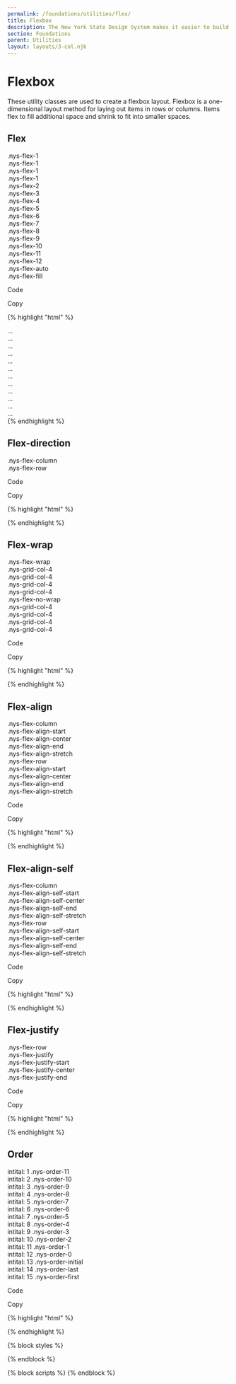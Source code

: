 ```yaml
---
permalink: /foundations/utilities/flex/
title: Flexbox
description: The New York State Design System makes it easier to build usable, accessible, mobile-friendly websites for New York State residents.
section: Foundations
parent: Utilities
layout: layouts/3-col.njk
---
```


# Flexbox

These utility classes are used to create a flexbox layout. Flexbox is a one-dimensional layout method for laying out items in rows or columns. Items flex to fill additional space and shrink to fit into smaller spaces.

## Flex

<section class="utility" id="flex">
    <section class="utility-examples">  
      <div class="nys-grid-row nys-grid-gap-sm margin-bottom-1">
        <div class="nys-grid-col nys-flex-1">
          <div class="height-6 width-full nys-display-flex nys-flex-align-center bg-secondary-light nys-flex-justify-center padding-x-105">
            <span class="utility-class text-no-wrap">.nys-flex-1</span>
          </div>
        </div>
        <div class="nys-grid-col nys-flex-1">
          <div class="height-6 width-full nys-display-flex nys-flex-align-center border border-base-dark nys-flex-justify-center">
            <span class="utility-class">.nys-flex-1</span>
          </div>
        </div>
        <div class="nys-grid-col nys-flex-1">
          <div class="height-6 width-full nys-display-flex nys-flex-align-center border border-base-dark nys-flex-justify-center">
            <span class="utility-class">.nys-flex-1</span>
          </div>
        </div>
        <div class="nys-grid-col nys-flex-1">
          <div class="height-6 width-full nys-display-flex nys-flex-align-center border border-base-dark nys-flex-justify-center">
            <span class="utility-class">.nys-flex-1</span>
          </div>
        </div>
      </div>
      <div class="nys-grid-row nys-grid-gap-sm margin-bottom-1">
        <div class="nys-grid-col nys-flex-2">
          <div class="height-6 width-full nys-display-flex nys-flex-align-center bg-secondary-light nys-flex-justify-center padding-x-105">
            <span class="utility-class text-no-wrap">.nys-flex-2</span>
          </div>
        </div>
        <div class="nys-grid-col nys-flex-1">
          <div class="height-6 width-full nys-display-flex nys-flex-align-center border border-base-dark nys-flex-justify-center">
          </div>
        </div>
        <div class="nys-grid-col nys-flex-1">
          <div class="height-6 width-full nys-display-flex nys-flex-align-center border border-base-dark nys-flex-justify-center">
          </div>
        </div>
        <div class="nys-grid-col nys-flex-1">
          <div class="height-6 width-full nys-display-flex nys-flex-align-center border border-base-dark nys-flex-justify-center"> </div>
        </div>
      </div>
      <div class="nys-grid-row nys-grid-gap-sm margin-bottom-1">
        <div class="nys-grid-col nys-flex-3">
          <div class="height-6 width-full nys-display-flex nys-flex-align-center bg-secondary-light nys-flex-justify-center padding-x-105">
            <span class="utility-class text-no-wrap">.nys-flex-3</span>
          </div>
        </div>
        <div class="nys-grid-col nys-flex-1">
          <div class="height-6 width-full nys-display-flex nys-flex-align-center border border-base-dark nys-flex-justify-center">
          </div>
        </div>
        <div class="nys-grid-col nys-flex-1">
          <div class="height-6 width-full nys-display-flex nys-flex-align-center border border-base-dark nys-flex-justify-center">
          </div>
        </div>
        <div class="nys-grid-col nys-flex-1">
          <div class="height-6 width-full nys-display-flex nys-flex-align-center border border-base-dark nys-flex-justify-center">
          </div>
        </div>
      </div>
      <div class="nys-grid-row nys-grid-gap-sm margin-bottom-1">
        <div class="nys-grid-col nys-flex-4">
          <div class="height-6 width-full nys-display-flex nys-flex-align-center bg-secondary-light nys-flex-justify-center padding-x-105">
            <span class="utility-class text-no-wrap">.nys-flex-4</span>
          </div>
        </div>
        <div class="nys-grid-col nys-flex-1">
          <div class="height-6 width-full nys-display-flex nys-flex-align-center border border-base-dark nys-flex-justify-center">
          </div>
        </div>
        <div class="nys-grid-col nys-flex-1">
          <div class="height-6 width-full nys-display-flex nys-flex-align-center border border-base-dark nys-flex-justify-center">
          </div>
        </div>
        <div class="nys-grid-col nys-flex-1">
          <div class="height-6 width-full nys-display-flex nys-flex-align-center border border-base-dark nys-flex-justify-center">
          </div>
        </div>
      </div>
      <div class="nys-grid-row nys-grid-gap-sm margin-bottom-1">
        <div class="nys-grid-col nys-flex-5">
          <div class="height-6 width-full nys-display-flex nys-flex-align-center bg-secondary-light nys-flex-justify-center padding-x-105">
            <span class="utility-class text-no-wrap">.nys-flex-5</span>
          </div>
        </div>
        <div class="nys-grid-col nys-flex-1">
          <div class="height-6 width-full nys-display-flex nys-flex-align-center border border-base-dark nys-flex-justify-center">
          </div>
        </div>
        <div class="nys-grid-col nys-flex-1">
          <div class="height-6 width-full nys-display-flex nys-flex-align-center border border-base-dark nys-flex-justify-center">
          </div>
        </div>
        <div class="nys-grid-col nys-flex-1">
          <div class="height-6 width-full nys-display-flex nys-flex-align-center border border-base-dark nys-flex-justify-center">
          </div>
        </div>
      </div>
      <div class="nys-grid-row nys-grid-gap-sm margin-bottom-1">
        <div class="nys-grid-col nys-flex-6">
          <div class="height-6 width-full nys-display-flex nys-flex-align-center bg-secondary-light nys-flex-justify-center padding-x-105">
            <span class="utility-class text-no-wrap">.nys-flex-6</span>
          </div>
        </div>
        <div class="nys-grid-col nys-flex-1">
          <div class="height-6 width-full nys-display-flex nys-flex-align-center border border-base-dark nys-flex-justify-center">
          </div>
        </div>
        <div class="nys-grid-col nys-flex-1">
          <div class="height-6 width-full nys-display-flex nys-flex-align-center border border-base-dark nys-flex-justify-center">
          </div>
        </div>
        <div class="nys-grid-col nys-flex-1">
          <div class="height-6 width-full nys-display-flex nys-flex-align-center border border-base-dark nys-flex-justify-center">
          </div>
        </div>
      </div>
      <div class="nys-grid-row nys-grid-gap-sm margin-bottom-1">
        <div class="nys-grid-col nys-flex-7">
          <div class="height-6 width-full nys-display-flex nys-flex-align-center bg-secondary-light nys-flex-justify-center padding-x-105">
            <span class="utility-class text-no-wrap">.nys-flex-7</span>
          </div>
        </div>
        <div class="nys-grid-col nys-flex-1">
          <div class="height-6 width-full nys-display-flex nys-flex-align-center border border-base-dark nys-flex-justify-center">
          </div>
        </div>
        <div class="nys-grid-col nys-flex-1">
          <div class="height-6 width-full nys-display-flex nys-flex-align-center border border-base-dark nys-flex-justify-center">
          </div>
        </div>
        <div class="nys-grid-col nys-flex-1">
          <div class="height-6 width-full nys-display-flex nys-flex-align-center border border-base-dark nys-flex-justify-center">
          </div>
        </div>
      </div>
      <div class="nys-grid-row nys-grid-gap-sm margin-bottom-1">
        <div class="nys-grid-col nys-flex-8">
          <div class="height-6 width-full nys-display-flex nys-flex-align-center bg-secondary-light nys-flex-justify-center padding-x-105">
            <span class="utility-class text-no-wrap">.nys-flex-8</span>
          </div>
        </div>
        <div class="nys-grid-col nys-flex-1">
          <div class="height-6 width-full nys-display-flex nys-flex-align-center border border-base-dark nys-flex-justify-center">
          </div>
        </div>
        <div class="nys-grid-col nys-flex-1">
          <div class="height-6 width-full nys-display-flex nys-flex-align-center border border-base-dark nys-flex-justify-center">
          </div>
        </div>
        <div class="nys-grid-col nys-flex-1">
          <div class="height-6 width-full nys-display-flex nys-flex-align-center border border-base-dark nys-flex-justify-center">
          </div>
        </div>
      </div>
      <div class="nys-grid-row nys-grid-gap-sm margin-bottom-1">
        <div class="nys-grid-col nys-flex-9">
          <div class="height-6 width-full nys-display-flex nys-flex-align-center bg-secondary-light nys-flex-justify-center padding-x-105">
            <span class="utility-class text-no-wrap">.nys-flex-9</span>
          </div>
        </div>
        <div class="nys-grid-col nys-flex-1">
          <div class="height-6 width-full nys-display-flex nys-flex-align-center border border-base-dark nys-flex-justify-center">
          </div>
        </div>
        <div class="nys-grid-col nys-flex-1">
          <div class="height-6 width-full nys-display-flex nys-flex-align-center border border-base-dark nys-flex-justify-center">
          </div>
        </div>
        <div class="nys-grid-col nys-flex-1">
          <div class="height-6 width-full nys-display-flex nys-flex-align-center border border-base-dark nys-flex-justify-center">
          </div>
        </div>
      </div>
      <div class="nys-grid-row nys-grid-gap-sm margin-bottom-1">
        <div class="nys-grid-col nys-flex-10">
          <div class="height-6 width-full nys-display-flex nys-flex-align-center bg-secondary-light nys-flex-justify-center padding-x-105">
            <span class="utility-class text-no-wrap">.nys-flex-10</span>
          </div>
        </div>
        <div class="nys-grid-col nys-flex-1">
          <div class="height-6 width-full nys-display-flex nys-flex-align-center border border-base-dark nys-flex-justify-center">
          </div>
        </div>
        <div class="nys-grid-col nys-flex-1">
          <div class="height-6 width-full nys-display-flex nys-flex-align-center border border-base-dark nys-flex-justify-center">
          </div>
        </div>
        <div class="nys-grid-col nys-flex-1">
          <div class="height-6 width-full nys-display-flex nys-flex-align-center border border-base-dark nys-flex-justify-center">
          </div>
        </div>
      </div>
      <div class="nys-grid-row nys-grid-gap-sm margin-bottom-1">
        <div class="nys-grid-col nys-flex-11">
          <div class="height-6 width-full nys-display-flex nys-flex-align-center bg-secondary-light nys-flex-justify-center padding-x-105">
            <span class="utility-class text-no-wrap">.nys-flex-11</span>
          </div>
        </div>
        <div class="nys-grid-col nys-flex-1">
          <div class="height-6 width-full nys-display-flex nys-flex-align-center border border-base-dark nys-flex-justify-center">
          </div>
        </div>
        <div class="nys-grid-col nys-flex-1">
          <div class="height-6 width-full nys-display-flex nys-flex-align-center border border-base-dark nys-flex-justify-center">
          </div>
        </div>
        <div class="nys-grid-col nys-flex-1">
          <div class="height-6 width-full nys-display-flex nys-flex-align-center border border-base-dark nys-flex-justify-center">
          </div>
        </div>
      </div>
      <div class="nys-grid-row nys-grid-gap-sm margin-bottom-1">
        <div class="nys-grid-col nys-flex-12">
          <div class="height-6 width-full nys-display-flex nys-flex-align-center bg-secondary-light nys-flex-justify-center padding-x-105">
            <span class="utility-class text-no-wrap">.nys-flex-12</span>
          </div>
        </div>
        <div class="nys-grid-col nys-flex-1">
          <div class="height-6 width-full nys-display-flex nys-flex-align-center border border-base-dark nys-flex-justify-center">
          </div>
        </div>
        <div class="nys-grid-col nys-flex-1">
          <div class="height-6 width-full nys-display-flex nys-flex-align-center border border-base-dark nys-flex-justify-center">
          </div>
        </div>
        <div class="nys-grid-col nys-flex-1">
          <div class="height-6 width-full nys-display-flex nys-flex-align-center border border-base-dark nys-flex-justify-center">
          </div>
        </div>
      </div>
      <div class="nys-grid-row nys-grid-gap-sm margin-bottom-1">
        <div class="nys-grid-col nys-flex-auto">
          <div class="height-6 width-full nys-display-flex nys-flex-align-center bg-secondary-light nys-flex-justify-center padding-x-105">
            <span class="utility-class text-no-wrap">.nys-flex-auto</span>
          </div>
        </div>
        <div class="nys-grid-col nys-flex-1">
          <div class="height-6 width-full nys-display-flex nys-flex-align-center border border-base-dark nys-flex-justify-center">
          </div>
        </div>
        <div class="nys-grid-col nys-flex-1">
          <div class="height-6 width-full nys-display-flex nys-flex-align-center border border-base-dark nys-flex-justify-center">
          </div>
        </div>
        <div class="nys-grid-col nys-flex-1">
          <div class="height-6 width-full nys-display-flex nys-flex-align-center border border-base-dark nys-flex-justify-center">
          </div>
        </div>
      </div>
      <div class="nys-grid-row nys-grid-gap-sm margin-bottom-1">
        <div class="nys-grid-col nys-flex-fill">
          <div class="height-6 width-full nys-display-flex nys-flex-align-center bg-secondary-light nys-flex-justify-center padding-x-105">
            <span class="utility-class text-no-wrap">.nys-flex-fill</span>
          </div>
        </div>
        <div class="nys-grid-col nys-flex-1">
          <div class="height-6 width-full nys-display-flex nys-flex-align-center border border-base-dark nys-flex-justify-center">
          </div>
        </div>
        <div class="nys-grid-col nys-flex-1">
          <div class="height-6 width-full nys-display-flex nys-flex-align-center border border-base-dark nys-flex-justify-center">
          </div>
        </div>
        <div class="nys-grid-col nys-flex-1">
          <div class="height-6 width-full nys-display-flex nys-flex-align-center border border-base-dark nys-flex-justify-center">
          </div>
        </div>
      </div>
    </section>
  </section>

<div class="code-preview-container">
  <div class="code-preview__source">
    <div class="code-preview__buttons">
      <div class="code-preview__dropdown" onClick="showSourceCode(this)">
        <nys-icon class="code-preview__dropdown-icon" name="chevron_down" size="xl"></nys-icon>
        <p>Code</p>
      </div>
      <nys-button class="copy-btn" prefixIcon="publish" label="Copy" variant="ghost" size="xl" onClick="copyCode(this)"></nys-button>
      <div class="copy-tooltip">Copy</div>
    </div>
    <div class="code-preview__code-container">
      <div class="code-preview__code-block">

{% highlight "html" %}
  <div class="nys-grid-row">
  <div class="nys-grid-col nys-flex-1"></div>
  <div class="nys-grid-col nys-flex-1"></div>
  <div class="nys-grid-col nys-flex-1"></div>
  <div class="nys-grid-col nys-flex-1"></div>
</div>
<div class="nys-grid-row">
  <div class="nys-grid-col nys-flex-2"></div>
  <div class="nys-grid-col nys-flex-1"></div>
  <div class="nys-grid-col nys-flex-1"></div>
  <div class="nys-grid-col nys-flex-1"></div>
</div>
<div class="nys-grid-row">
  <div class="nys-grid-col nys-flex-3"></div>
  ...
</div>
<div class="nys-grid-row">
  <div class="nys-grid-col nys-flex-4"></div>
  ...
</div>
<div class="nys-grid-row">
  <div class="nys-grid-col nys-flex-5"></div>
  ...
</div>
<div class="nys-grid-row">
  <div class="nys-grid-col nys-flex-6"></div>
  ...
</div>
<div class="nys-grid-row">
  <div class="nys-grid-col nys-flex-7"></div>
  ...
</div>
<div class="nys-grid-row">
  <div class="nys-grid-col nys-flex-8"></div>
  ...
</div>
<div class="nys-grid-row">
  <div class="nys-grid-col nys-flex-9"></div>
  ...
</div>
<div class="nys-grid-row">
  <div class="nys-grid-col nys-flex-10"></div>
  ...
</div>
<div class="nys-grid-row">
  <div class="nys-grid-col nys-flex-11"></div>
  ...
</div>
<div class="nys-grid-row">
  <div class="nys-grid-col nys-flex-12"></div>
  ...
</div>
<div class="nys-grid-row">
  <div class="nys-grid-col nys-flex-auto"></div>
  ...
</div>
<div class="nys-grid-row">
  <div class="nys-grid-col nys-flex-fill"></div>
  ...
</div>
{% endhighlight %}

  </div>
    </div>
  </div>
</div>

## Flex-direction

<section class="utility" id="flex-direction">
    <section class="utility-examples">    
      <div class="border padding-1 radius-md margin-bottom-2">
        <span class="utility-class">.nys-flex-column</span>
        <div class="nys-grid-row nys-flex-column margin-top-2">
          <div class="nys-grid-col nys-flex-1 padding-1px">
            <div class="height-6 width-full nys-display-flex nys-flex-align-center bg-secondary-light nys-flex-justify-center">
            </div>
          </div>
          <div class="nys-grid-col nys-flex-1 padding-1px">
            <div class="height-6 width-full nys-display-flex nys-flex-align-center bg-secondary-light nys-flex-justify-center">
            </div>
          </div>
          <div class="nys-grid-col nys-flex-1 padding-1px">
            <div class="height-6 width-full nys-display-flex nys-flex-align-center bg-secondary-light nys-flex-justify-center">
            </div>
          </div>
          <div class="nys-grid-col nys-flex-1 padding-1px">
            <div class="height-6 width-full nys-display-flex nys-flex-align-center bg-secondary-light nys-flex-justify-center">
            </div>
          </div>
        </div>
      </div>
      <div class="border padding-1 radius-md">
        <span class="utility-class">.nys-flex-row</span>
        <div class="nys-grid-row nys-flex-row margin-top-2">
          <div class="nys-grid-col nys-flex-1 padding-1px">
            <div class="height-6 width-full nys-display-flex nys-flex-align-center bg-secondary-light nys-flex-justify-center">
            </div>
          </div>
          <div class="nys-grid-col nys-flex-1 padding-1px">
            <div class="height-6 width-full nys-display-flex nys-flex-align-center bg-secondary-light nys-flex-justify-center">
            </div>
          </div>
          <div class="nys-grid-col nys-flex-1 padding-1px">
            <div class="height-6 width-full nys-display-flex nys-flex-align-center bg-secondary-light nys-flex-justify-center">
            </div>
          </div>
          <div class="nys-grid-col nys-flex-1 padding-1px">
            <div class="height-6 width-full nys-display-flex nys-flex-align-center bg-secondary-light nys-flex-justify-center">
            </div>
          </div>
        </div>
      </div>
    </section>
  </section>

<div class="code-preview-container">
  <div class="code-preview__source">
    <div class="code-preview__buttons">
      <div class="code-preview__dropdown" onClick="showSourceCode(this)">
        <nys-icon class="code-preview__dropdown-icon" name="chevron_down" size="xl"></nys-icon>
        <p>Code</p>
      </div>
      <nys-button class="copy-btn" prefixIcon="publish" label="Copy" variant="ghost" size="xl" onClick="copyCode(this)"></nys-button>
      <div class="copy-tooltip">Copy</div>
    </div>
    <div class="code-preview__code-container">
      <div class="code-preview__code-block">

{% highlight "html" %}
<div class="nys-grid-row nys-flex-column">
  <div class="nys-grid-col"></div>
  <div class="nys-grid-col"></div>
  <div class="nys-grid-col"></div>
  <div class="nys-grid-col"></div>
</div>
<div class="nys-grid-row nys-flex-row">
  <div class="nys-grid-col"></div>
  <div class="nys-grid-col"></div>
  <div class="nys-grid-col"></div>
  <div class="nys-grid-col"></div>
</div>
{% endhighlight %}

  </div>
    </div>
  </div>
</div>

## Flex-wrap

<section class="utility" id="flex-wrap">
    <section class="utility-examples">
      <div class="border padding-1 radius-md margin-bottom-2">
        <span class="utility-class">.nys-flex-wrap</span>
        <div class="nys-grid-row nys-flex-wrap margin-top-2">
          <div class="nys-grid-col-4 padding-1px">
            <div class="height-6 width-full nys-display-flex nys-flex-align-center bg-secondary-light nys-flex-justify-center">
              <span class="utility-class">.nys-grid-col-4</span>
            </div>
          </div>
          <div class="nys-grid-col-4 padding-1px">
            <div class="height-6 width-full nys-display-flex nys-flex-align-center bg-secondary-light nys-flex-justify-center">
              <span class="utility-class">.nys-grid-col-4</span>
            </div>
          </div>
          <div class="nys-grid-col-4 padding-1px">
            <div class="height-6 width-full nys-display-flex nys-flex-align-center bg-secondary-light nys-flex-justify-center">
              <span class="utility-class">.nys-grid-col-4</span>
            </div>
          </div>
          <div class="nys-grid-col-4 padding-1px">
            <div class="height-6 width-full nys-display-flex nys-flex-align-center bg-secondary-light nys-flex-justify-center">
              <span class="utility-class">.nys-grid-col-4</span>
            </div>
          </div>
        </div>
      </div>
      <div class="border padding-1 radius-md">
        <span class="utility-class">.nys-flex-no-wrap</span>
        <div class="nys-grid-row nys-flex-no-wrap margin-top-2">
          <div class="nys-grid-col-4 padding-1px">
            <div class="height-6 width-full nys-display-flex nys-flex-align-center bg-secondary-light nys-flex-justify-center">
              <span class="utility-class">.nys-grid-col-4</span>
            </div>
          </div>
          <div class="nys-grid-col-4 padding-1px">
            <div class="height-6 width-full nys-display-flex nys-flex-align-center bg-secondary-light nys-flex-justify-center">
              <span class="utility-class">.nys-grid-col-4</span>
            </div>
          </div>
          <div class="nys-grid-col-4 padding-1px">
            <div class="height-6 width-full nys-display-flex nys-flex-align-center bg-secondary-light nys-flex-justify-center">
              <span class="utility-class">.nys-grid-col-4</span>
            </div>
          </div>
          <div class="nys-grid-col-4 padding-1px">
            <div class="height-6 width-full nys-display-flex nys-flex-align-center bg-secondary-light nys-flex-justify-center">
              <span class="utility-class">.nys-grid-col-4</span>
            </div>
          </div>
        </div>
      </div>
    </section>
  </section>

<div class="code-preview-container">
  <div class="code-preview__source">
    <div class="code-preview__buttons">
      <div class="code-preview__dropdown" onClick="showSourceCode(this)">
        <nys-icon class="code-preview__dropdown-icon" name="chevron_down" size="xl"></nys-icon>
        <p>Code</p>
      </div>
      <nys-button class="copy-btn" prefixIcon="publish" label="Copy" variant="ghost" size="xl" onClick="copyCode(this)"></nys-button>
      <div class="copy-tooltip">Copy</div>
    </div>
    <div class="code-preview__code-container">
      <div class="code-preview__code-block">

{% highlight "html" %}
<div class="nys-grid-row nys-flex-wrap">
  <div class="nys-grid-col-4"></div>
  <div class="nys-grid-col-4"></div>
  <div class="nys-grid-col-4"></div>
  <div class="nys-grid-col-4"></div>
</div>
<div class="nys-grid-row nys-flex-no-wrap">
  <div class="nys-grid-col-4"></div>
  <div class="nys-grid-col-4"></div>
  <div class="nys-grid-col-4"></div>
  <div class="nys-grid-col-4"></div>
</div>
{% endhighlight %}

  </div>
    </div>
  </div>
</div>


## Flex-align

<section class="utility" id="flex-align">
    <section class="utility-examples">
      <div class="border padding-1 radius-md margin-bottom-2">
        <div class="padding-bottom-4 border-bottom margin-bottom-2">
          <span class="utility-class">.nys-flex-column</span>
        </div>
          <span class="utility-class">.nys-flex-align-start</span>
          <div class="nys-grid-row nys-flex-column nys-flex-align-start margin-top-2 border-bottom border-base-light padding-bottom-2 margin-bottom-2">
            <div class="nys-grid-auto padding-1px">
              <div class="height-full minh-7 minw-7 width-full nys-display-flex nys-flex-align-center bg-secondary-light nys-flex-justify-center">
              </div>
            </div>
            <div class="nys-grid-auto padding-1px">
              <div class="height-full minh-8 minw-8 width-full nys-display-flex nys-flex-align-center bg-secondary-light nys-flex-justify-center">
              </div>
            </div>
            <div class="nys-grid-auto padding-1px">
              <div class="height-full minh-9 minw-9 width-full nys-display-flex nys-flex-align-center bg-secondary-light nys-flex-justify-center">
              </div>
            </div>
            <div class="nys-grid-auto padding-1px">
              <div class="height-full minh-10 minw-10 width-full nys-display-flex nys-flex-align-center bg-secondary-light nys-flex-justify-center">
              </div>
            </div>
          </div>
          <span class="utility-class">.nys-flex-align-center</span>
          <div class="nys-grid-row nys-flex-column nys-flex-align-center margin-top-2 border-bottom border-base-light padding-bottom-2 margin-bottom-2">
            <div class="nys-grid-auto padding-1px">
              <div class="height-full minh-7 minw-7 width-full nys-display-flex nys-flex-align-center bg-secondary-light nys-flex-justify-center">
              </div>
            </div>
            <div class="nys-grid-auto padding-1px">
              <div class="height-full minh-8 minw-8 width-full nys-display-flex nys-flex-align-center bg-secondary-light nys-flex-justify-center">
              </div>
            </div>
            <div class="nys-grid-auto padding-1px">
              <div class="height-full minh-9 minw-9 width-full nys-display-flex nys-flex-align-center bg-secondary-light nys-flex-justify-center">
              </div>
            </div>
            <div class="nys-grid-auto padding-1px">
              <div class="height-full minh-10 minw-10 width-full nys-display-flex nys-flex-align-center bg-secondary-light nys-flex-justify-center">
              </div>
            </div>
          </div>
          <span class="utility-class">.nys-flex-align-end</span>
          <div class="nys-grid-row nys-flex-column nys-flex-align-end margin-top-2 border-bottom border-base-light padding-bottom-2 margin-bottom-2">
            <div class="nys-grid-auto padding-1px">
              <div class="height-full minh-7 minw-7 width-full nys-display-flex nys-flex-align-center bg-secondary-light nys-flex-justify-center">
              </div>
            </div>
            <div class="nys-grid-auto padding-1px">
              <div class="height-full minh-8 minw-8 width-full nys-display-flex nys-flex-align-center bg-secondary-light nys-flex-justify-center">
              </div>
            </div>
            <div class="nys-grid-auto padding-1px">
              <div class="height-full minh-9 minw-9 width-full nys-display-flex nys-flex-align-center bg-secondary-light nys-flex-justify-center">
              </div>
            </div>
            <div class="nys-grid-auto padding-1px">
              <div class="height-full minh-10 minw-10 width-full nys-display-flex nys-flex-align-center bg-secondary-light nys-flex-justify-center">
              </div>
            </div>
          </div>
          <span class="utility-class">.nys-flex-align-stretch</span>
          <div class="nys-grid-row nys-flex-column nys-flex-align-stretch margin-top-2 border-bottom border-base-light padding-bottom-2 margin-bottom-2">
            <div class="nys-grid-auto padding-1px">
              <div class="height-full minh-7 minw-7 width-full nys-display-flex nys-flex-align-center bg-secondary-light nys-flex-justify-center">
              </div>
            </div>
            <div class="nys-grid-auto padding-1px">
              <div class="height-full minh-8 minw-8 width-full nys-display-flex nys-flex-align-center bg-secondary-light nys-flex-justify-center">
              </div>
            </div>
            <div class="nys-grid-auto padding-1px">
              <div class="height-full minh-9 minw-9 width-full nys-display-flex nys-flex-align-center bg-secondary-light nys-flex-justify-center">
              </div>
            </div>
            <div class="nys-grid-auto padding-1px">
              <div class="height-full minh-10 minw-10 width-full nys-display-flex nys-flex-align-center bg-secondary-light nys-flex-justify-center">
              </div>
            </div>
          </div>
          </div>
      <div class="border padding-1 radius-md">
        <div class="padding-bottom-4 border-bottom margin-bottom-2">
          <span class="utility-class">.nys-flex-row</span>
        </div>
          <span class="utility-class">.nys-flex-align-start</span>
          <div class="nys-grid-row nys-flex-row nys-flex-align-start margin-top-2 border-bottom border-base-light padding-bottom-2 margin-bottom-2">
            <div class="nys-grid-auto padding-1px">
              <div class="height-full minh-7 minw-7 width-full nys-display-flex nys-flex-align-center bg-secondary-light nys-flex-justify-center">
              </div>
            </div>
            <div class="nys-grid-auto padding-1px">
              <div class="height-full minh-8 minw-8 width-full nys-display-flex nys-flex-align-center bg-secondary-light nys-flex-justify-center">
              </div>
            </div>
            <div class="nys-grid-auto padding-1px">
              <div class="height-full minh-9 minw-9 width-full nys-display-flex nys-flex-align-center bg-secondary-light nys-flex-justify-center">
              </div>
            </div>
            <div class="nys-grid-auto padding-1px">
              <div class="height-full minh-10 minw-10 width-full nys-display-flex nys-flex-align-center bg-secondary-light nys-flex-justify-center">
              </div>
            </div>
          </div>
          <span class="utility-class">.nys-flex-align-center</span>
          <div class="nys-grid-row nys-flex-row nys-flex-align-center margin-top-2 border-bottom border-base-light padding-bottom-2 margin-bottom-2">
            <div class="nys-grid-auto padding-1px">
              <div class="height-full minh-7 minw-7 width-full nys-display-flex nys-flex-align-center bg-secondary-light nys-flex-justify-center">
              </div>
            </div>
            <div class="nys-grid-auto padding-1px">
              <div class="height-full minh-8 minw-8 width-full nys-display-flex nys-flex-align-center bg-secondary-light nys-flex-justify-center">
              </div>
            </div>
            <div class="nys-grid-auto padding-1px">
              <div class="height-full minh-9 minw-9 width-full nys-display-flex nys-flex-align-center bg-secondary-light nys-flex-justify-center">
              </div>
            </div>
            <div class="nys-grid-auto padding-1px">
              <div class="height-full minh-10 minw-10 width-full nys-display-flex nys-flex-align-center bg-secondary-light nys-flex-justify-center">
              </div>
            </div>
          </div>
          <span class="utility-class">.nys-flex-align-end</span>
          <div class="nys-grid-row nys-flex-row nys-flex-align-end margin-top-2 border-bottom border-base-light padding-bottom-2 margin-bottom-2">
            <div class="nys-grid-auto padding-1px">
              <div class="height-full minh-7 minw-7 width-full nys-display-flex nys-flex-align-center bg-secondary-light nys-flex-justify-center">
              </div>
            </div>
            <div class="nys-grid-auto padding-1px">
              <div class="height-full minh-8 minw-8 width-full nys-display-flex nys-flex-align-center bg-secondary-light nys-flex-justify-center">
              </div>
            </div>
            <div class="nys-grid-auto padding-1px">
              <div class="height-full minh-9 minw-9 width-full nys-display-flex nys-flex-align-center bg-secondary-light nys-flex-justify-center">
              </div>
            </div>
            <div class="nys-grid-auto padding-1px">
              <div class="height-full minh-10 minw-10 width-full nys-display-flex nys-flex-align-center bg-secondary-light nys-flex-justify-center">
              </div>
            </div>
          </div>
          <span class="utility-class">.nys-flex-align-stretch</span>
          <div class="nys-grid-row nys-flex-row nys-flex-align-stretch margin-top-2 border-bottom border-base-light padding-bottom-2 margin-bottom-2">
            <div class="nys-grid-auto padding-1px">
              <div class="height-full minh-7 minw-7 width-full nys-display-flex nys-flex-align-center bg-secondary-light nys-flex-justify-center">
              </div>
            </div>
            <div class="nys-grid-auto padding-1px">
              <div class="height-full minh-8 minw-8 width-full nys-display-flex nys-flex-align-center bg-secondary-light nys-flex-justify-center">
              </div>
            </div>
            <div class="nys-grid-auto padding-1px">
              <div class="height-full minh-9 minw-9 width-full nys-display-flex nys-flex-align-center bg-secondary-light nys-flex-justify-center">
              </div>
            </div>
            <div class="nys-grid-auto padding-1px">
              <div class="height-full minh-10 minw-10 width-full nys-display-flex nys-flex-align-center bg-secondary-light nys-flex-justify-center">
              </div>
            </div>
          </div>
          </div>
    </section>
  </section>

<div class="code-preview-container">
  <div class="code-preview__source">
    <div class="code-preview__buttons">
      <div class="code-preview__dropdown" onClick="showSourceCode(this)">
        <nys-icon class="code-preview__dropdown-icon" name="chevron_down" size="xl"></nys-icon>
        <p>Code</p>
      </div>
      <nys-button class="copy-btn" prefixIcon="publish" label="Copy" variant="ghost" size="xl" onClick="copyCode(this)"></nys-button>
      <div class="copy-tooltip">Copy</div>
    </div>
    <div class="code-preview__code-container">
      <div class="code-preview__code-block">

{% highlight "html" %}
<div class="nys-display-flex nys-flex-column nys-flex-align-start">
  <div class="example"></div>
  <div class="example"></div>
  <div class="example"></div>
  <div class="example"></div>
</div>

<div class="nys-display-flex nys-flex-column nys-flex-align-center">
  <div class="example"></div>
  <div class="example"></div>
  <div class="example"></div>
  <div class="example"></div>
</div>

<div class="nys-display-flex nys-flex-column nys-flex-align-end">
  <div class="example"></div>
  <div class="example"></div>
  <div class="example"></div>
  <div class="example"></div>
</div>

<div class="nys-display-flex nys-flex-column nys-flex-align-stretch">
  <div class="example"></div>
  <div class="example"></div>
  <div class="example"></div>
  <div class="example"></div>
</div>

<div class="nys-display-flex nys-flex-row nys-flex-align-start">
  <div class="example"></div>
  <div class="example"></div>
  <div class="example"></div>
  <div class="example"></div>
</div>

<div class="nys-display-flex nys-flex-row nys-flex-align-center">
  <div class="example"></div>
  <div class="example"></div>
  <div class="example"></div>
  <div class="example"></div>
</div>

<div class="nys-display-flex nys-flex-row nys-flex-align-end">
  <div class="example"></div>
  <div class="example"></div>
  <div class="example"></div>
  <div class="example"></div>
</div>

<div class="nys-display-flex nys-flex-row nys-flex-align-stretch">
  <div class="example"></div>
  <div class="example"></div>
  <div class="example"></div>
  <div class="example"></div>
</div>
{% endhighlight %}

  </div>
    </div>
  </div>
</div>


## Flex-align-self

<section class="utility" id="flex-align-self">
    <section class="utility-examples">
      <div class="border padding-1 radius-md margin-bottom-2">
        <div class="padding-bottom-4 border-bottom margin-bottom-2">
          <span class="utility-class">.nys-flex-column</span>
        </div>
        <div class="nys-grid-row nys-flex-column margin-top-2 border-bottom border-base-light padding-bottom-2 margin-bottom-2 minh-card margin-x-neg-05 nys-flex-no-wrap">
          <div class="nys-flex-1 padding-1px nys-flex-align-self-start nys-display-flex nys-flex-align-center bg-secondary-light nys-flex-justify-center minh-7 minw-7 padding-1 margin-bottom-1 margin-x-05">
            <span class="utility-class">.nys-flex-align-self-start</span>
          </div>
          <div class="nys-flex-1 padding-1px nys-flex-align-self-center nys-display-flex nys-flex-align-center bg-secondary-light nys-flex-justify-center minh-7 minw-7 padding-1 margin-bottom-1 margin-x-05">
            <span class="utility-class">.nys-flex-align-self-center</span>
          </div>
          <div class="nys-flex-1 padding-1px nys-flex-align-self-end nys-display-flex nys-flex-align-center bg-secondary-light nys-flex-justify-center minh-7 minw-7 padding-1 margin-bottom-1 margin-x-05">
            <span class="utility-class">.nys-flex-align-self-end</span>
          </div>
          <div class="nys-flex-1 padding-1px nys-flex-align-self-stretch nys-display-flex nys-flex-align-center bg-secondary-light nys-flex-justify-center minh-7 minw-7 padding-1 margin-bottom-1 margin-x-05">
            <span class="utility-class">.nys-flex-align-self-stretch</span>
          </div>
        </div>
        </div>
      <div class="border padding-1 radius-md">
        <div class="padding-bottom-4 border-bottom margin-bottom-2">
          <span class="utility-class">.nys-flex-row</span>
        </div>
        <div class="nys-grid-row nys-flex-row margin-top-2 border-bottom border-base-light padding-bottom-2 margin-bottom-2 minh-card margin-x-neg-05 nys-flex-no-wrap">
          <div class="nys-flex-1 padding-1px nys-flex-align-self-start nys-display-flex nys-flex-align-center bg-secondary-light nys-flex-justify-center minh-7 minw-7 padding-1 margin-bottom-1 margin-x-05">
            <span class="utility-class">.nys-flex-align-self-start</span>
          </div>
          <div class="nys-flex-1 padding-1px nys-flex-align-self-center nys-display-flex nys-flex-align-center bg-secondary-light nys-flex-justify-center minh-7 minw-7 padding-1 margin-bottom-1 margin-x-05">
            <span class="utility-class">.nys-flex-align-self-center</span>
          </div>
          <div class="nys-flex-1 padding-1px nys-flex-align-self-end nys-display-flex nys-flex-align-center bg-secondary-light nys-flex-justify-center minh-7 minw-7 padding-1 margin-bottom-1 margin-x-05">
            <span class="utility-class">.nys-flex-align-self-end</span>
          </div>
          <div class="nys-flex-1 padding-1px nys-flex-align-self-stretch nys-display-flex nys-flex-align-center bg-secondary-light nys-flex-justify-center minh-7 minw-7 padding-1 margin-bottom-1 margin-x-05">
            <span class="utility-class">.nys-flex-align-self-stretch</span>
          </div>
        </div>
        </div>
    </section>
  </section>

<div class="code-preview-container">
  <div class="code-preview__source">
    <div class="code-preview__buttons">
      <div class="code-preview__dropdown" onClick="showSourceCode(this)">
        <nys-icon class="code-preview__dropdown-icon" name="chevron_down" size="xl"></nys-icon>
        <p>Code</p>
      </div>
      <nys-button class="copy-btn" prefixIcon="publish" label="Copy" variant="ghost" size="xl" onClick="copyCode(this)"></nys-button>
      <div class="copy-tooltip">Copy</div>
    </div>
    <div class="code-preview__code-container">
      <div class="code-preview__code-block">

{% highlight "html" %}
<div class="nys-display-flex nys-flex-column">
  <div class="nys-flex-align-self-start"></div>
  <div class="nys-flex-align-self-center"></div>
  <div class="nys-flex-align-self-end"></div>
  <div class="nys-flex-align-self-stretch"></div>
</div>

<div class="nys-display-flex nys-flex-row">
  <div class="nys-flex-align-self-start"></div>
  <div class="nys-flex-align-self-center"></div>
  <div class="nys-flex-align-self-end"></div>
  <div class="nys-flex-align-self-stretch"></div>
</div>
{% endhighlight %}

  </div>
    </div>
  </div>
</div>

## Flex-justify

<section class="utility" id="flex-justify">
    <section class="utility-examples">
      <div class="border padding-1 radius-md margin-bottom-2">
        <div class="padding-bottom-4 border-bottom margin-bottom-2">
          <span class="utility-class">.nys-flex-row</span>
        </div>
          <span class="utility-class">.nys-flex-justify</span>
            <div class="nys-grid-row nys-flex- nys-flex-justify margin-top-2 border-bottom border-base-light padding-bottom-2 margin-bottom-2">
              <div class="nys-grid-auto padding-1px">
                <div class="height-full minh-7 minw-7 width-full nys-display-flex nys-flex-align-center bg-secondary-light nys-flex-justify-center">
                </div>
              </div>
              <div class="nys-grid-auto padding-1px">
                <div class="height-full minh-8 minw-8 width-full nys-display-flex nys-flex-align-center bg-secondary-light nys-flex-justify-center">
                </div>
              </div>
              <div class="nys-grid-auto padding-1px">
                <div class="height-full minh-9 minw-9 width-full nys-display-flex nys-flex-align-center bg-secondary-light nys-flex-justify-center">
                </div>
              </div>
              <div class="nys-grid-auto padding-1px">
                <div class="height-full minh-10 minw-10 width-full nys-display-flex nys-flex-align-center bg-secondary-light nys-flex-justify-center">
                </div>
              </div>
            </div>
          <span class="utility-class">.nys-flex-justify-start</span>
            <div class="nys-grid-row nys-flex- nys-flex-justify-start margin-top-2 border-bottom border-base-light padding-bottom-2 margin-bottom-2">
              <div class="nys-grid-auto padding-1px">
                <div class="height-full minh-7 minw-7 width-full nys-display-flex nys-flex-align-center bg-secondary-light nys-flex-justify-center">
                </div>
              </div>
              <div class="nys-grid-auto padding-1px">
                <div class="height-full minh-8 minw-8 width-full nys-display-flex nys-flex-align-center bg-secondary-light nys-flex-justify-center">
                </div>
              </div>
              <div class="nys-grid-auto padding-1px">
                <div class="height-full minh-9 minw-9 width-full nys-display-flex nys-flex-align-center bg-secondary-light nys-flex-justify-center">
                </div>
              </div>
              <div class="nys-grid-auto padding-1px">
                <div class="height-full minh-10 minw-10 width-full nys-display-flex nys-flex-align-center bg-secondary-light nys-flex-justify-center">
                </div>
              </div>
            </div>
          <span class="utility-class">.nys-flex-justify-center</span>
            <div class="nys-grid-row nys-flex- nys-flex-justify-center margin-top-2 border-bottom border-base-light padding-bottom-2 margin-bottom-2">
              <div class="nys-grid-auto padding-1px">
                <div class="height-full minh-7 minw-7 width-full nys-display-flex nys-flex-align-center bg-secondary-light nys-flex-justify-center">
                </div>
              </div>
              <div class="nys-grid-auto padding-1px">
                <div class="height-full minh-8 minw-8 width-full nys-display-flex nys-flex-align-center bg-secondary-light nys-flex-justify-center">
                </div>
              </div>
              <div class="nys-grid-auto padding-1px">
                <div class="height-full minh-9 minw-9 width-full nys-display-flex nys-flex-align-center bg-secondary-light nys-flex-justify-center">
                </div>
              </div>
              <div class="nys-grid-auto padding-1px">
                <div class="height-full minh-10 minw-10 width-full nys-display-flex nys-flex-align-center bg-secondary-light nys-flex-justify-center">
                </div>
              </div>
            </div>
          <span class="utility-class">.nys-flex-justify-end</span>
            <div class="nys-grid-row nys-flex- nys-flex-justify-end margin-top-2 border-bottom border-base-light padding-bottom-2 margin-bottom-2">
              <div class="nys-grid-auto padding-1px">
                <div class="height-full minh-7 minw-7 width-full nys-display-flex nys-flex-align-center bg-secondary-light nys-flex-justify-center">
                </div>
              </div>
              <div class="nys-grid-auto padding-1px">
                <div class="height-full minh-8 minw-8 width-full nys-display-flex nys-flex-align-center bg-secondary-light nys-flex-justify-center">
                </div>
              </div>
              <div class="nys-grid-auto padding-1px">
                <div class="height-full minh-9 minw-9 width-full nys-display-flex nys-flex-align-center bg-secondary-light nys-flex-justify-center">
                </div>
              </div>
              <div class="nys-grid-auto padding-1px">
                <div class="height-full minh-10 minw-10 width-full nys-display-flex nys-flex-align-center bg-secondary-light nys-flex-justify-center">
                </div>
              </div>
            </div>
        </div>
    </section>
  </section>

<div class="code-preview-container">
  <div class="code-preview__source">
    <div class="code-preview__buttons">
      <div class="code-preview__dropdown" onClick="showSourceCode(this)">
        <nys-icon class="code-preview__dropdown-icon" name="chevron_down" size="xl"></nys-icon>
        <p>Code</p>
      </div>
      <nys-button class="copy-btn" prefixIcon="publish" label="Copy" variant="ghost" size="xl" onClick="copyCode(this)"></nys-button>
      <div class="copy-tooltip">Copy</div>
    </div>
    <div class="code-preview__code-container">
      <div class="code-preview__code-block">

{% highlight "html" %}
<div class="nys-display-flex nys-flex-column nys-flex-justify">
  <div class="example"></div>
  <div class="example"></div>
  <div class="example"></div>
  <div class="example"></div>
</div>

<div class="nys-display-flex nys-flex-column nys-flex-justify-start">
  <div class="example"></div>
  <div class="example"></div>
  <div class="example"></div>
  <div class="example"></div>
</div>

<div class="nys-display-flex nys-flex-column nys-flex-justify-center">
  <div class="example"></div>
  <div class="example"></div>
  <div class="example"></div>
  <div class="example"></div>
</div>

<div class="nys-display-flex nys-flex-column nys-flex-justify-end">
  <div class="example"></div>
  <div class="example"></div>
  <div class="example"></div>
  <div class="example"></div>
</div>

<div class="nys-display-flex nys-flex-row nys-flex-justify">
  <div class="example"></div>
  <div class="example"></div>
  <div class="example"></div>
  <div class="example"></div>
</div>

<div class="nys-display-flex nys-flex-row nys-flex-justify-start">
  <div class="example"></div>
  <div class="example"></div>
  <div class="example"></div>
  <div class="example"></div>
</div>

<div class="nys-display-flex nys-flex-row nys-flex-justify-center">
  <div class="example"></div>
  <div class="example"></div>
  <div class="example"></div>
  <div class="example"></div>
</div>

<div class="nys-display-flex nys-flex-row nys-flex-justify-end">
  <div class="example"></div>
  <div class="example"></div>
  <div class="example"></div>
  <div class="example"></div>
</div>
{% endhighlight %}

  </div>
    </div>
  </div>
</div>

## Order

<section class="utility" id="order">
    <section class="utility-examples">
    <div class="nys-grid-row nys-grid-gap-sm">
        <div class="nys-grid-col-auto nys-order-11">
          <div class="padding-x-1 padding-y-1 border border-secondary-light margin-y-1px nys-display-flex nys-flex-column nys-flex-align-start">
            <span class="font-lang-3xs text-red-warm-50v margin-bottom-2">intital: 1</span>
            <span class="utility-class">.nys-order-11</span>
          </div>
        </div>
        <div class="nys-grid-col-auto nys-order-10">
          <div class="padding-x-1 padding-y-1 border border-secondary-light margin-y-1px nys-display-flex nys-flex-column nys-flex-align-start">
            <span class="font-lang-3xs text-red-warm-50v margin-bottom-2">intital: 2</span>
            <span class="utility-class">.nys-order-10</span>
          </div>
        </div>
        <div class="nys-grid-col-auto nys-order-9">
          <div class="padding-x-1 padding-y-1 border border-secondary-light margin-y-1px nys-display-flex nys-flex-column nys-flex-align-start">
            <span class="font-lang-3xs text-red-warm-50v margin-bottom-2">intital: 3</span>
            <span class="utility-class">.nys-order-9</span>
          </div>
        </div>
        <div class="nys-grid-col-auto nys-order-8">
          <div class="padding-x-1 padding-y-1 border border-secondary-light margin-y-1px nys-display-flex nys-flex-column nys-flex-align-start">
            <span class="font-lang-3xs text-red-warm-50v margin-bottom-2">intital: 4</span>
            <span class="utility-class">.nys-order-8</span>
          </div>
        </div>
        <div class="nys-grid-col-auto nys-order-7">
          <div class="padding-x-1 padding-y-1 border border-secondary-light margin-y-1px nys-display-flex nys-flex-column nys-flex-align-start">
            <span class="font-lang-3xs text-red-warm-50v margin-bottom-2">intital: 5</span>
            <span class="utility-class">.nys-order-7</span>
          </div>
        </div>
        <div class="nys-grid-col-auto nys-order-6">
          <div class="padding-x-1 padding-y-1 border border-secondary-light margin-y-1px nys-display-flex nys-flex-column nys-flex-align-start">
            <span class="font-lang-3xs text-red-warm-50v margin-bottom-2">intital: 6</span>
            <span class="utility-class">.nys-order-6</span>
          </div>
        </div>
        <div class="nys-grid-col-auto nys-order-5">
          <div class="padding-x-1 padding-y-1 border border-secondary-light margin-y-1px nys-display-flex nys-flex-column nys-flex-align-start">
            <span class="font-lang-3xs text-red-warm-50v margin-bottom-2">intital: 7</span>
            <span class="utility-class">.nys-order-5</span>
          </div>
        </div>
        <div class="nys-grid-col-auto nys-order-4">
          <div class="padding-x-1 padding-y-1 border border-secondary-light margin-y-1px nys-display-flex nys-flex-column nys-flex-align-start">
            <span class="font-lang-3xs text-red-warm-50v margin-bottom-2">intital: 8</span>
            <span class="utility-class">.nys-order-4</span>
          </div>
        </div>
        <div class="nys-grid-col-auto nys-order-3">
          <div class="padding-x-1 padding-y-1 border border-secondary-light margin-y-1px nys-display-flex nys-flex-column nys-flex-align-start">
            <span class="font-lang-3xs text-red-warm-50v margin-bottom-2">intital: 9</span>
            <span class="utility-class">.nys-order-3</span>
          </div>
        </div>
        <div class="nys-grid-col-auto nys-order-2">
          <div class="padding-x-1 padding-y-1 border border-secondary-light margin-y-1px nys-display-flex nys-flex-column nys-flex-align-start">
            <span class="font-lang-3xs text-red-warm-50v margin-bottom-2">intital: 10</span>
            <span class="utility-class">.nys-order-2</span>
          </div>
        </div>
        <div class="nys-grid-col-auto nys-order-1">
          <div class="padding-x-1 padding-y-1 border border-secondary-light margin-y-1px nys-display-flex nys-flex-column nys-flex-align-start">
            <span class="font-lang-3xs text-red-warm-50v margin-bottom-2">intital: 11</span>
            <span class="utility-class">.nys-order-1</span>
          </div>
        </div>
        <div class="nys-grid-col-auto nys-order-0">
          <div class="padding-x-1 padding-y-1 border border-secondary-light margin-y-1px nys-display-flex nys-flex-column nys-flex-align-start">
            <span class="font-lang-3xs text-red-warm-50v margin-bottom-2">intital: 12</span>
            <span class="utility-class">.nys-order-0</span>
          </div>
        </div>
        <div class="nys-grid-col-auto nys-order-initial">
          <div class="padding-x-1 padding-y-1 border border-secondary-light margin-y-1px nys-display-flex nys-flex-column nys-flex-align-start">
            <span class="font-lang-3xs text-red-warm-50v margin-bottom-2">intital: 13</span>
            <span class="utility-class">.nys-order-initial</span>
          </div>
        </div>
        <div class="nys-grid-col-auto nys-order-last">
          <div class="padding-x-1 padding-y-1 border border-secondary-light margin-y-1px nys-display-flex nys-flex-column nys-flex-align-start">
            <span class="font-lang-3xs text-red-warm-50v margin-bottom-2">intital: 14</span>
            <span class="utility-class">.nys-order-last</span>
          </div>
        </div>
        <div class="nys-grid-col-auto nys-order-first">
          <div class="padding-x-1 padding-y-1 border border-secondary-light margin-y-1px nys-display-flex nys-flex-column nys-flex-align-start">
            <span class="font-lang-3xs text-red-warm-50v margin-bottom-2">intital: 15</span>
            <span class="utility-class">.nys-order-first</span>
          </div>
        </div>
    </div>
    </section>
  </section>

<div class="code-preview-container">
  <div class="code-preview__source">
    <div class="code-preview__buttons">
      <div class="code-preview__dropdown" onClick="showSourceCode(this)">
        <nys-icon class="code-preview__dropdown-icon" name="chevron_down" size="xl"></nys-icon>
        <p>Code</p>
      </div>
      <nys-button class="copy-btn" prefixIcon="publish" label="Copy" variant="ghost" size="xl" onClick="copyCode(this)"></nys-button>
      <div class="copy-tooltip">Copy</div>
    </div>
    <div class="code-preview__code-container">
      <div class="code-preview__code-block">

{% highlight "html" %}
<div class="nys-grid-row">
  <div class="nys-grid-col nys-order-11"></div>
  <div class="nys-grid-col nys-order-10"></div>
  <div class="nys-grid-col nys-order-9"></div>
  <div class="nys-grid-col nys-order-8"></div>
  <div class="nys-grid-col nys-order-7"></div>
  <div class="nys-grid-col nys-order-6"></div>
  <div class="nys-grid-col nys-order-5"></div>
  <div class="nys-grid-col nys-order-4"></div>
  <div class="nys-grid-col nys-order-3"></div>
  <div class="nys-grid-col nys-order-2"></div>
  <div class="nys-grid-col nys-order-1"></div>
  <div class="nys-grid-col nys-order-0"></div>
  <div class="nys-grid-col nys-order-initial"></div>
  <div class="nys-grid-col nys-order-last"></div>
  <div class="nys-grid-col nys-order-first"></div>
</div>
{% endhighlight %}

  </div>
    </div>
  </div>
</div>



{% block styles %}
<link rel="stylesheet" href="{{ site.url | url}}/assets/css/utilities.css">
{% endblock %}

{% block scripts %}
{% endblock %}